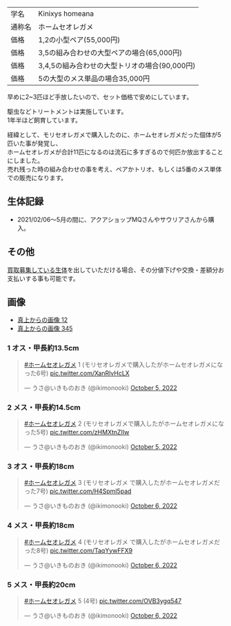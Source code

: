 |||
|:-|:-|
| 学名 | Kinixys homeana |
| 通称名 | ホームセオレガメ |
| 価格 | 1,2の小型ペア(55,000円) |
| 価格 | 3,5の組み合わせの大型ペアの場合(65,000円) |
| 価格 | 3,4,5の組み合わせの大型トリオの場合(90,000円) |
| 価格 | 5の大型のメス単品の場合35,000円 |

早めに2~3匹ほど手放したいので、セット価格で安めにしています。

駆虫などトリートメントは実施しています。  
1年半ほど飼育しています。  

経緯として、モリセオレガメで購入したのに、ホームセオレガメだった個体が5匹いた事が発覚し、  
ホームセオレガメが合計11匹になるのは流石に多すぎるので何匹か放出することにしました。  
売れ残った時の組み合わせの事を考え、ペアかトリオ、もしくは5番のメス単体での販売になります。  

## 生体記録

* 2021/02/06〜5月の間に、アクアショップMQさんやサウリアさんから購入。

## その他

[買取募集している生体](/shopping/purchase-price-list)を出していただける場合、その分値下げや交換・差額分お支払いする事も可能です。

## 画像

* [真上からの画像 12]({{site.baseurl}}/assets/img/shopping/creatures/kinixys-homeana/0/overhead_12.jpeg)
* [真上からの画像 345]({{site.baseurl}}/assets/img/shopping/creatures/kinixys-homeana/0/overhead_345.jpeg)

### 1 オス・甲長約13.5cm

<blockquote class="twitter-tweet"><p lang="ja" dir="ltr"><a href="https://twitter.com/hashtag/%E3%83%9B%E3%83%BC%E3%83%A0%E3%82%BB%E3%82%AA%E3%83%AC%E3%82%AC%E3%83%A1?src=hash&amp;ref_src=twsrc%5Etfw">#ホームセオレガメ</a> 1 (モリセオレガメで購入したがホームセオレガメになった6号) <a href="https://t.co/XanRlvHcLX">pic.twitter.com/XanRlvHcLX</a></p>&mdash; うさ@いきものおき (@ikimonooki) <a href="https://twitter.com/ikimonooki/status/1577530848966246400?ref_src=twsrc%5Etfw">October 5, 2022</a></blockquote> <script async src="https://platform.twitter.com/widgets.js" charset="utf-8"></script>

### 2 メス・甲長約14.5cm

<blockquote class="twitter-tweet"><p lang="ja" dir="ltr"><a href="https://twitter.com/hashtag/%E3%83%9B%E3%83%BC%E3%83%A0%E3%82%BB%E3%82%AA%E3%83%AC%E3%82%AC%E3%83%A1?src=hash&amp;ref_src=twsrc%5Etfw">#ホームセオレガメ</a> 2 (モリセオレガメで購入したがホームセオレガメになった5号) <a href="https://t.co/zHMXtnZIIw">pic.twitter.com/zHMXtnZIIw</a></p>&mdash; うさ@いきものおき (@ikimonooki) <a href="https://twitter.com/ikimonooki/status/1577531870962941952?ref_src=twsrc%5Etfw">October 5, 2022</a></blockquote> <script async src="https://platform.twitter.com/widgets.js" charset="utf-8"></script>

### 3 オス・甲長約18cm

<blockquote class="twitter-tweet"><p lang="ja" dir="ltr"><a href="https://twitter.com/hashtag/%E3%83%9B%E3%83%BC%E3%83%A0%E3%82%BB%E3%82%AA%E3%83%AC%E3%82%AC%E3%83%A1?src=hash&amp;ref_src=twsrc%5Etfw">#ホームセオレガメ</a> 3 (モリセオレガメ で購入したがホームセオレガメだった7号) <a href="https://t.co/H4Spml5pad">pic.twitter.com/H4Spml5pad</a></p>&mdash; うさ@いきものおき (@ikimonooki) <a href="https://twitter.com/ikimonooki/status/1577973525570125824?ref_src=twsrc%5Etfw">October 6, 2022</a></blockquote> <script async src="https://platform.twitter.com/widgets.js" charset="utf-8"></script>

### 4 メス・甲長約18cm

<blockquote class="twitter-tweet"><p lang="ja" dir="ltr"><a href="https://twitter.com/hashtag/%E3%83%9B%E3%83%BC%E3%83%A0%E3%82%BB%E3%82%AA%E3%83%AC%E3%82%AC%E3%83%A1?src=hash&amp;ref_src=twsrc%5Etfw">#ホームセオレガメ</a> 4 (モリセオレガメ で購入したがホームセオレガメだった8号) <a href="https://t.co/TaqYywFFX9">pic.twitter.com/TaqYywFFX9</a></p>&mdash; うさ@いきものおき (@ikimonooki) <a href="https://twitter.com/ikimonooki/status/1577974679565783040?ref_src=twsrc%5Etfw">October 6, 2022</a></blockquote> <script async src="https://platform.twitter.com/widgets.js" charset="utf-8"></script>

### 5 メス・甲長約20cm

<blockquote class="twitter-tweet"><p lang="ja" dir="ltr"><a href="https://twitter.com/hashtag/%E3%83%9B%E3%83%BC%E3%83%A0%E3%82%BB%E3%82%AA%E3%83%AC%E3%82%AC%E3%83%A1?src=hash&amp;ref_src=twsrc%5Etfw">#ホームセオレガメ</a> 5 (4号) <a href="https://t.co/OVB3ygq547">pic.twitter.com/OVB3ygq547</a></p>&mdash; うさ@いきものおき (@ikimonooki) <a href="https://twitter.com/ikimonooki/status/1577975935965401088?ref_src=twsrc%5Etfw">October 6, 2022</a></blockquote> <script async src="https://platform.twitter.com/widgets.js" charset="utf-8"></script>

